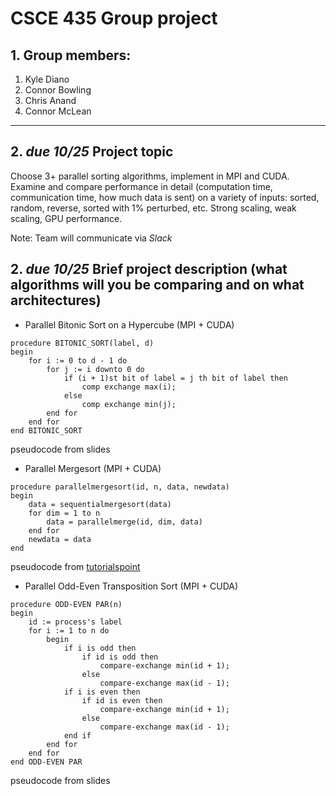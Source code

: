 # CSCE 435 Group project

## 1. Group members:
1. Kyle Diano
2. Connor Bowling
3. Chris Anand
4. Connor McLean

---

## 2. _due 10/25_ Project topic
Choose 3+ parallel sorting algorithms, implement in MPI and CUDA.  Examine and compare performance in detail (computation time, communication time, how much data is sent) on a variety of inputs: sorted, random, reverse, sorted with 1% perturbed, etc.  Strong scaling, weak scaling, GPU performance.

Note: Team will communicate via *Slack*

## 2. _due 10/25_ Brief project description (what algorithms will you be comparing and on what architectures)
- Parallel Bitonic Sort on a Hypercube (MPI + CUDA)

```
procedure BITONIC_SORT(label, d)
begin
    for i := 0 to d - 1 do
        for j := i downto 0 do
            if (i + 1)st bit of label = j th bit of label then
                comp exchange max(i);
            else
                comp exchange min(j);
        end for
    end for
end BITONIC_SORT
```
pseudocode from slides

- Parallel Mergesort (MPI + CUDA)

```
procedure parallelmergesort(id, n, data, newdata)
begin
    data = sequentialmergesort(data)
    for dim = 1 to n
        data = parallelmerge(id, dim, data)
    end for
    newdata = data
end
```
pseudocode from [tutorialspoint](https://www.tutorialspoint.com/parallel_algorithm/parallel_algorithm_sorting.htm)

- Parallel Odd-Even Transposition Sort (MPI + CUDA)
```
procedure ODD-EVEN PAR(n)
begin
    id := process's label
    for i := 1 to n do
        begin
            if i is odd then
                if id is odd then
                    compare-exchange min(id + 1);
                else
                    compare-exchange max(id - 1);
            if i is even then
                if id is even then
                    compare-exchange min(id + 1);
                else
                    compare-exchange max(id - 1);
            end if
        end for
    end for
end ODD-EVEN PAR
```
pseudocode from slides